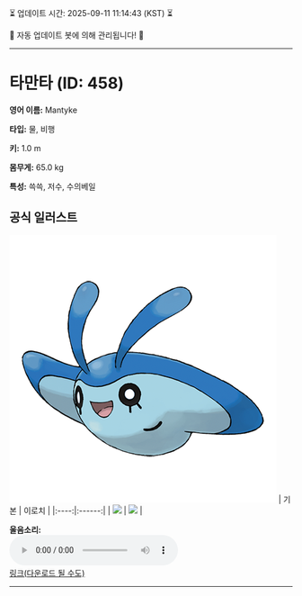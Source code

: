 
⏳ 업데이트 시간: 2025-09-11 11:14:43 (KST) ⏳

🤖 자동 업데이트 봇에 의해 관리됩니다! 🤖

---

# 타만타 (ID: 458)
**영어 이름:** Mantyke

**타입:** 물, 비행

**키:** 1.0 m

**몸무게:** 65.0 kg

**특성:** 쓱쓱, 저수, 수의베일

## 공식 일러스트
![](https://raw.githubusercontent.com/PokeAPI/sprites/master/sprites/pokemon/other/official-artwork/458.png)
| 기본 | 이로치 |
|:----:|:------:|
| <img src="http://play.pokemonshowdown.com/sprites/ani/mantyke.gif" width="200"> | <img src="http://play.pokemonshowdown.com/sprites/ani-shiny/mantyke.gif" width="200"> |

**울음소리:**<br><audio controls src="https://raw.githubusercontent.com/PokeAPI/cries/main/cries/pokemon/latest/458.ogg"></audio><br> [링크(다운로드 될 수도)](https://raw.githubusercontent.com/PokeAPI/cries/main/cries/pokemon/latest/458.ogg)


---
